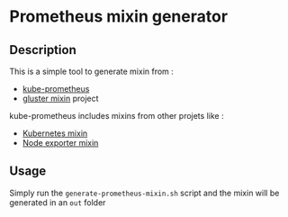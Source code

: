 
# Prometheus mixin generator

## Description

This is a simple tool to generate mixin from :
 * [kube-prometheus](https://github.com/coreos/kube-prometheus)
 * [gluster mixin](https://github.com/gluster/gluster-mixins) project

kube-prometheus includes mixins from other projets like : 
 * [Kubernetes mixin](https://github.com/kubernetes-monitoring/kubernetes-mixin)
 * [Node exporter mixin](https://github.com/prometheus/node_exporter/tree/master/docs/node-mixin)

## Usage

Simply run the `generate-prometheus-mixin.sh` script and the mixin will be generated in an `out` folder
